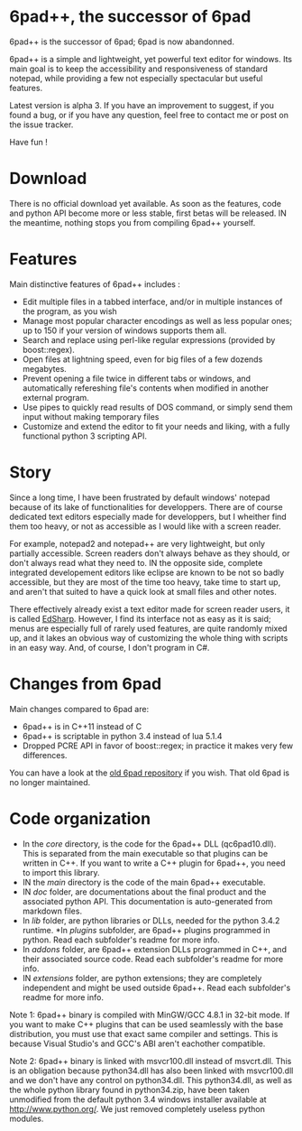 # 6pad++, the successor of 6pad

6pad++ is the successor of 6pad; 6pad is now abandonned.

6pad++ is a simple and lightweight, yet powerful text editor for windows.
Its main goal is to keep the accessibility and responsiveness of standard notepad, while providing a few not especially spectacular but useful features.

Latest version is alpha 3.
If you have an improvement to suggest, if you found a bug, or if you have any question, feel free to contact me or post on the issue tracker.

Have fun !

# Download

There is no official download yet available. As soon as the features, code and python API become more or less stable, first betas will be released.
IN the meantime, nothing stops you from compiling 6pad++ yourself.

# Features

Main distinctive features of 6pad++ includes :

* Edit multiple files in a tabbed interface, and/or in multiple instances of the program, as you wish
* Manage most popular character encodings as well as less popular ones; up to 150 if your version of windows supports them all.
* Search and replace using perl-like regular expressions (provided by boost::regex).
* Open files at lightning speed, even for big files of a few dozends megabytes.
* Prevent opening a file twice in different tabs or windows, and automatically refereshing file's contents when modified in another external program.
* Use pipes to quickly read results of DOS command, or simply send them input without making temporary files
* Customize and extend the editor to fit your needs and liking, with a fully functional python 3 scripting API.

# Story

Since a long time, I have been frustrated by default windows' notepad because of its lake of functionalities for developpers.
There are of course dedicated text editors especially made for developpers, but I wheither find them too heavy, or not as accessible as I would like with a screen reader.

For example, notepad2 and notepad++ are very lightweight, but only partially accessible. Screen readers don't always behave as they should, or don't always read what they need to.
IN the opposite side, complete integrated developement editors like eclipse are known to be not so badly accessible, but they are most of the time too heavy, take time to start up, and aren't that suited to have a quick look at small files and other notes.

There effectively already exist a text editor made for screen reader users, it is called [EdSharp](http://empowermentzone.com/EdSharp.htm).
However, I find its interface not as easy as it is said; menus are especially full of rarely used features, are quite randomly mixed up, and it lakes an obvious way of customizing the whole thing with scripts in an easy way. And, of course, I don't program in C#.

# Changes from 6pad

Main changes compared to 6pad are:

* 6pad++ is in C++11 instead of C
* 6pad++ is scriptable in python 3.4 instead of lua 5.1.4
* Dropped PCRE API in favor of boost::regex; in practice it makes very few differences.

You can have a look at the [old 6pad repository](http://github.com/qtnc/6pad) if you wish. That old 6pad is no longer maintained.

# Code organization

* In the *core* directory, is the code for the 6pad++ DLL (qc6pad10.dll). This is separated from the main executable so that plugins can be written in C++. If you want to write a C++ plugin for 6pad++, you need to import this library.
* IN the *main* directory is the code of the main 6pad++ executable.
* IN *doc* folder, are documentations about the final product and the associated python API. This documentation is auto-generated from markdown files.
* In *lib* folder, are python libraries or DLLs, needed for the python 3.4.2 runtime.
*In *plugins* subfolder, are 6pad++ plugins programmed in python. Read each subfolder's readme for more info.
* In *addons* folder, are 6pad++ extension DLLs programmed in C++, and their associated source code. Read each subfolder's readme for more info.
* IN *extensions* folder, are python extensions; they are completely independent and might be used outside 6pad++. Read each subfolder's readme for more info.

Note 1: 6pad++ binary is compiled with MinGW/GCC 4.8.1 in 32-bit mode. If you want to make C++ plugins that can be used seamlessly with the base distribution, you must use that exact same compiler and settings.
This is because Visual Studio's and GCC's ABI aren't eachother compatible.

Note 2: 6pad++ binary is linked with msvcr100.dll instead of msvcrt.dll. This is an obligation because python34.dll has also been linked with msvcr100.dll and we don't have any control on python34.dll. This python34.dll, as well as the whole python library found in python34.zip, have been taken unmodified from the default python 3.4 windows installer available at <http://www.python.org/>. We just removed completely useless python modules.

